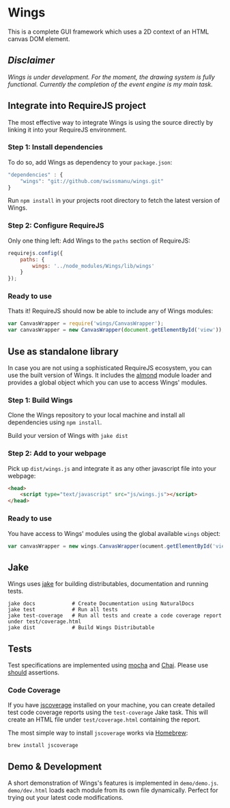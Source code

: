 # Wings
This is a complete GUI framework which uses a 2D context of an HTML canvas DOM
element.

## *Disclaimer*
*Wings is under development. For the moment, the drawing system is fully functional.
Currently the completion of the event engine is my main task.*

## Integrate into RequireJS project
The most effective way to integrate Wings is using the source directly by linking
it into your RequireJS environment.

### Step 1: Install dependencies
To do so, add Wings as dependency to your `package.json`:

````javascript
"dependencies" : {
	"wings": "git://github.com/swissmanu/wings.git"
}
````

Run `npm install` in your projects root directory to fetch the latest version
of Wings.

### Step 2: Configure RequireJS
Only one thing left: Add Wings to the `paths` section of RequireJS:

````javascript
requirejs.config({
	paths: {
		wings: '../node_modules/Wings/lib/wings'
	}
});
````

### Ready to use
Thats it! RequireJS should now be able to include any of Wings modules:

````javascript
var CanvasWrapper = require('wings/CanvasWrapper');
var canvasWrapper = new CanvasWrapper(document.getElementById('view'));
````

	
## Use as standalone library
In case you are not using a sophisticated RequireJS ecosystem, you can use the
built version of Wings. It includes the [almond](https://github.com/jrburke/almond)
module loader and provides a global object which you can use to access Wings'
modules.

### Step 1: Build Wings
Clone the Wings repository to your local machine and install all dependencies
using `npm install`.

Build your version of Wings with `jake dist`

### Step 2: Add to your webpage
Pick up `dist/wings.js` and integrate it as any other javascript file into
your webpage:

````html
<head>
	<script type="text/javascript" src="js/wings.js"></script>
</head>
````

### Ready to use
You have access to Wings' modules using the global available `wings` object:

````javascript
var canvasWrapper = new wings.CanvasWrapper(ocument.getElementById('view'));
````


## Jake
Wings uses [jake](https://github.com/mde/jake) for building distributables,
documentation and running tests.

	jake docs            # Create Documentation using NaturalDocs  
	jake test            # Run all tests  
	jake test-coverage   # Run all tests and create a code coverage report under test/coverage.html  
	jake dist            # Build Wings Distributable
	
## Tests
Test specifications are implemented using [mocha](http://visionmedia.github.com/mocha/)
and [Chai](http://chaijs.com/).
Please use [should](http://chaijs.com/guide/styles/#styles) assertions.

### Code Coverage
If you have [jscoverage](http://siliconforks.com/jscoverage/) installed on your
machine, you can create detailed test code coverage reports using the `test-coverage`
Jake task.
This will create an HTML file under `test/coverage.html` containing the report.

The most simple way to install `jscoverage` works via [Homebrew](http://mxcl.github.com/homebrew/):

	brew install jscoverage

## Demo & Development
A short demonstration of Wings's features is implemented in `demo/demo.js`.
`demo/dev.html` loads each module from its own file dynamically. Perfect for 
trying out your latest code modifications.